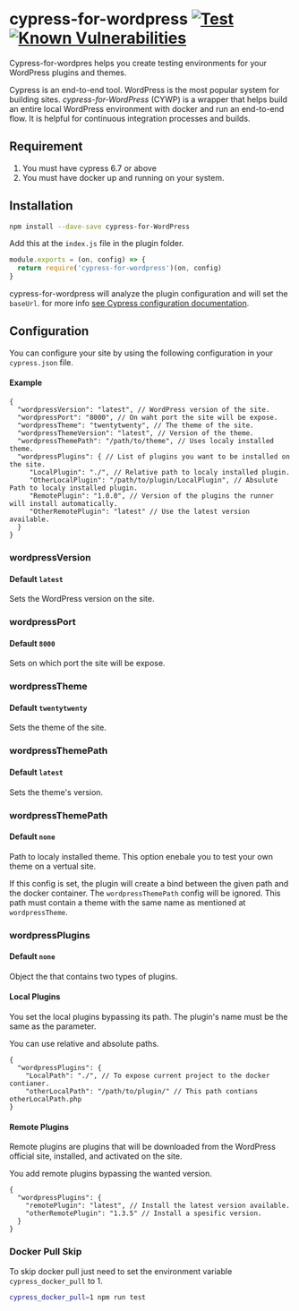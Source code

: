 # cypress-for-wordpress [![Test](https://github.com/OmriBarZik/cywp/actions/workflows/tests.yml/badge.svg)](https://github.com/OmriBarZik/cywp/actions/workflows/tests.yml)[![Known Vulnerabilities](https://snyk.io/test/github/OmriBarZik/cywp/badge.svg)](https://snyk.io/test/github/OmriBarZik/cywp)

Cypress-for-wordpres helps you create testing environments for your WordPress plugins and themes.

Cypress is an end-to-end tool. WordPress is the most popular system for building sites. *cypress-for-WordPress* (CYWP) is a wrapper that helps build an entire local WordPress environment with docker and run an end-to-end flow. It is helpful for continuous integration processes and builds.

## Requirement

1. You must have cypress 6.7 or above
2. You must have docker up and running on your system.

## Installation

```bash
npm install --dave-save cypress-for-WordPress
```

Add this at the `index.js` file in the plugin folder.
```js
module.exports = (on, config) => {
  return require('cypress-for-wordpress')(on, config)
}
```

cypress-for-wordpress will analyze the plugin configuration and will set the `baseUrl`. for more info [see Cypress configuration documentation](https://docs.cypress.io/guides/references/configuration#Global).

## Configuration

You can configure your site by using the following configuration in your `cypress.json` file.

#### Example
```jsonc
{
  "wordpressVersion": "latest", // WordPress version of the site.
  "wordpressPort": "8000", // On waht port the site will be expose.
  "wordpressTheme": "twentytwenty", // The theme of the site.
  "wordpressThemeVersion": "latest", // Version of the theme.
  "wordpressThemePath": "/path/to/theme", // Uses localy installed theme.
  "wordpressPlugins": { // List of plugins you want to be installed on the site.
     "LocalPlugin": "./", // Relative path to localy installed plugin.
     "OtherLocalPlugin": "/path/to/plugin/LocalPlugin", // Absulute Path to localy installed plugin.
     "RemotePlugin": "1.0.0", // Version of the plugins the runner will install automatically.
     "OtherRemotePlugin": "latest" // Use the latest version available.
  }
}
```
### wordpressVersion
#### Default `latest`
Sets the WordPress version on the site. 
### wordpressPort
#### Default `8000`
Sets on which port the site will be expose.
### wordpressTheme
#### Default `twentytwenty`
Sets the theme of the site.
### wordpressThemePath
#### Default `latest`
Sets the theme's version.
### wordpressThemePath
#### Default `none`
Path to localy installed theme.
This option enebale you to test your own theme on a vertual site.

If this config is set, the plugin will create a bind between the given path and the docker container. The `wordpressThemePath` config will be ignored.
This path must contain a theme with the same name as mentioned at `wordpressTheme`.
### wordpressPlugins
#### Default `none`
Object the that contains two types of plugins.
#### Local Plugins
You set the local plugins bypassing its path. The plugin's name must be the same as the parameter.

You can use relative and absolute paths.
```jsonc
{
  "wordpressPlugins": {
    "LocalPath": "./", // To expose current project to the docker contianer.
    "otherLocalPath": "/path/to/plugin/" // This path contians otherLocalPath.php
}
```

#### Remote Plugins
Remote plugins are plugins that will be downloaded from the WordPress official site, installed, and activated on the site.

You add remote plugins bypassing the wanted version.
```jsonc
{
  "wordpressPlugins": {
    "remotePlugin": "latest", // Install the latest version available. 
    "otherRemotePlugin": "1.3.5" // Install a spesific version.
  }
}
```
### Docker Pull Skip
To skip docker pull just need to set the environment variable `cypress_docker_pull` to 1.
```bash
cypress_docker_pull=1 npm run test
```

